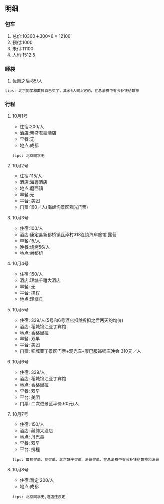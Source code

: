 ## 明细

### 包车
1. 总价:10300＋300×6 = 12100	
2. 预付:1000
3. 未付:11100
4. 人均:1512.5

### 睡袋
1. 优惠之后:85/人

 ```
 tips: 北京同学和戴神自己买了，其余5人网上定的，在总消费中有会补钱给戴神
 ```
 
### 行程

1. 10月1号
	* 住宿:200/人
	* 酒店:帝盛君豪酒店
	* 早餐:无
	* 地点:成都
	 
	```
	tips: 北京同学无
	```
 
2. 10月2号
	* 住宿:115/人
	* 酒店:海鑫酒店
	* 地点:磨西镇 
	* 早餐:无
	* 平台: 美团
	* 门票:160／人(海螺沟景区观光门票)

3. 10月3号
	* 住宿:100/人 
	* 酒店:康定县新都桥镇瓦泽村318连锁汽车旅馆 露营
	* 早餐:15/人
	* 晚餐:烧烤56/人
	* 地点:新都桥

4. 10月4号
	* 住宿:150/人
	* 酒店:理塘千禧大酒店
	* 早餐: 无
	* 平台: 携程
	* 地点:理塘县

5. 10月5号
	* 住宿: 339/人(5号和6号酒店扣除折扣之后两天的均价)
	* 酒店: 稻城锦江亚丁宾馆
	* 地点: 香格里拉
	* 早餐: 双早
	* 平台: 美团
	* 门票: 稻城亚丁景区门票+观光车+康巴服饰锅庄晚会 310元／人

6. 10月6号
	* 住宿: 339/人
	* 酒店: 稻城锦江亚丁宾馆
	* 地点: 香格里拉
	* 早餐: 双早
	* 平台: 美团
	* 门票: 二次进景区半价 60元/人

7. 10月7号
	* 住宿: 150/人
	* 酒店: 藏韵大酒店
	* 地点: 丹巴县
	* 早餐: 双早
	* 平台: 携程
	
	 ```
	 tips: 戴神买单，我买单，北京妹子买单，涛哥买单，在总消费中有会补钱给戴神和涛哥
	 ```

8. 10月8号
	* 住宿:暂定 200/人
	* 地点:成都
	
	 ```
	 tips: 北京同学无,酒店还没定
	 ```

